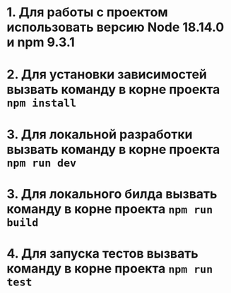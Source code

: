 # 1. Для работы с проектом использовать версию Node 18.14.0 и npm 9.3.1
# 2. Для установки зависимостей вызвать команду в корне проекта `npm install`
# 3. Для локальной разработки вызвать команду в корне проекта `npm run dev`
# 3. Для локального билда вызвать команду в корне проекта `npm run build`
# 4. Для запуска тестов вызвать команду в корне проекта `npm run test`


<!-- Примерчание: Хук useLocaleStorage можно было реализовать по двум сценарием:
1. Уже реализован, при каждом изменении значение помещать содержимое в localeStorage
2. Используя слушатель события на фазе "beforeUnload" брать значение и только тогда сохранять
 -->